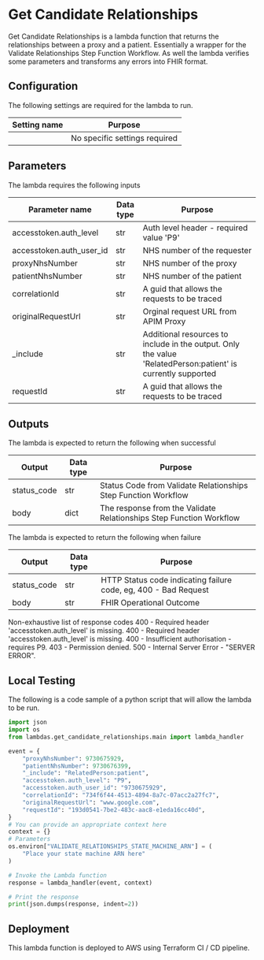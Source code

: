 # Get Candidate Relationships

Get Candidate Relationships is a lambda function that returns the relationships between a proxy and a patient. Essentially a wrapper for the Validate Relationships Step Function Workflow.
As well the lambda verifies some parameters and transforms any errors into FHIR format.

## Configuration

The following settings are required for the lambda to run.

| Setting name | Purpose                       |
| ------------ | ----------------------------- |
|              | No specific settings required |

## Parameters

The lambda requires the following inputs

| Parameter name           | Data type | Purpose                                                                                                       |
| ------------------------ | --------- | ------------------------------------------------------------------------------------------------------------- |
| accesstoken.auth_level   | str       | Auth level header - required value 'P9'                                                                       |
| accesstoken.auth_user_id | str       | NHS number of the requester                                                                                   |
| proxyNhsNumber           | str       | NHS number of the proxy                                                                                       |
| patientNhsNumber         | str       | NHS number of the patient                                                                                     |
| correlationId            | str       | A guid that allows the requests to be traced                                                                  |
| originalRequestUrl       | str       | Orginal request URL from APIM Proxy                                                                           |
| _include                 | str       | Additional resources to include in the output.  Only the value 'RelatedPerson:patient' is currently supported |
| requestId                | str       | A guid that allows the requests to be traced                                                                  |

## Outputs

The lambda is expected to return the following when successful

| Output      | Data type | Purpose                                                             |
| ----------- | --------- | ------------------------------------------------------------------- |
| status_code | str       | Status Code from    Validate Relationships Step Function Workflow   |
| body        | dict      | The response from the Validate Relationships Step Function Workflow |


The lambda is expected to return the following when failure

| Output      | Data type | Purpose                                                         |
| ----------- | --------- | --------------------------------------------------------------- |
| status_code | str       | HTTP Status code indicating failure code, eg, 400 - Bad Request |
| body        | str       | FHIR Operational Outcome                                        |

Non-exhaustive list of response codes
400 - Required header 'accesstoken.auth_level' is missing.
400 - Required header 'accesstoken.auth_level' is missing.
400 - Insufficient authorisation - requires P9.
403 - Permission denied.
500 - Internal Server Error - "SERVER ERROR".

## Local Testing

The following is a code sample of a python script that will allow the lambda to be run.

```python
import json
import os
from lambdas.get_candidate_relationships.main import lambda_handler

event = {
    "proxyNhsNumber": 9730675929,
    "patientNhsNumber": 9730676399,
    "_include": "RelatedPerson:patient",
    "accesstoken.auth_level": "P9",
    "accesstoken.auth_user_id": "9730675929",
    "correlationId": "734f6f44-4513-4894-8a7c-07acc2a27fc7",
    "originalRequestUrl": "www.google.com",
    "requestId": "193d0541-7be2-483c-aac8-e1eda16cc40d",
}
# You can provide an appropriate context here
context = {}
# Parameters
os.environ["VALIDATE_RELATIONSHIPS_STATE_MACHINE_ARN"] = (
    "Place your state machine ARN here"
)

# Invoke the Lambda function
response = lambda_handler(event, context)

# Print the response
print(json.dumps(response, indent=2))
```

## Deployment

This lambda function is deployed to AWS using Terraform CI / CD pipeline.
